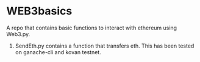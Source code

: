 # WEB3basics
A repo that contains basic functions to interact with ethereum using Web3.py.

1. SendEth.py contains a function that transfers eth. This has been tested on ganache-cli and kovan testnet. 

